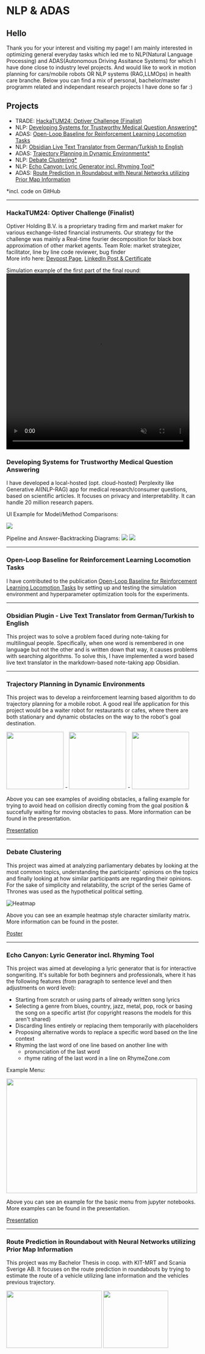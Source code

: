 # NLP & ADAS

## Hello

Thank you for your interest and visiting my page! 
I am mainly interested in optimizing general everyday tasks which led me to NLP(Natural Language Processing) and ADAS(Autonomous Driving Assitance Systems) for which I have done close to industry level projects. And would like to work in motion planning for cars/mobile robots OR NLP systems (RAG,LLMOps) in health care branche. Below you can find a mix of personal, bachelor/master programm related and independant research projects I have done so far :) 



## Projects

- TRADE: [HackaTUM24: Optiver Challenge (Finalist)](#hackatum24-optiver-challenge-finalist)
- NLP:   [Developing Systems for Trustworthy Medical Question Answering*](#developing-systems-for-trustworthy-medical-question-answering-ongoing)
- ADAS:  [Open-Loop Baseline for Reinforcement Learning Locomotion Tasks](#open-loop-baseline-for-reinforcement-learning-locomotion-tasks)
- NLP:   [Obsidian Live Text Translator from German/Turkish to English](#obsidian-plugin---live-text-translator-from-germanturkish-to-english)
- ADAS:  [Trajectory Planning in Dynamic Environments*](#trajectory-planning-in-dynamic-environments)
- NLP:   [Debate Clustering*](#debate-clustering)
- NLP:   [Echo Canyon: Lyric Generator incl. Rhyming Tool*](#echo-canyon-lyric-generator-incl-rhyming-tool)
- ADAS:  [Route Prediction in Roundabout with Neural Networks utilizing Prior Map Information](#route-prediction-in-roundabout-with-neural-networks-utilizing-prior-map-information)

*incl. code on GitHub

---


### HackaTUM24: Optiver Challenge (Finalist)
Optiver Holding B.V. is a proprietary trading firm and market maker for various exchange-listed financial instruments.
Our strategy for the challenge was mainly a Real-time fourier decomposition for black box approximation of other market agents.
Team Role: market strategizer, facilitator, line by line code reviewer, bug finder    
More info here: [Devpost Page](https://devpost.com/software/seismicspecialists?ref_content=my-projects-tab&ref_feature=my_projects), 
[LinkedIn Post & Certificate](https://www.linkedin.com/feed/update/urn:li:activity:7269360890720698371/)

Simulation example of the first part of the final round:
<video width="480" height="460" controls loop="" muted = "" autoplay="">
    <source src="https://tatlikazan-rv.github.io/assets/files/hackatum-optiver/trade-algo-sim.mp4">
</video>



### Developing Systems for Trustworthy Medical Question Answering

I have developed a local-hosted (opt. cloud-hosted) Perplexity like Generative AI(NLP-RAG) app for medical research/consumer questions, based on scientific articles. It focuses on privacy and interpretability. It can handle 20 million research papers.

UI Example for Model/Method Comparisons:

<img src="https://tatlikazan-rv.github.io/assets/files/tMQA/ScreenRecMT.gif">


Pipeline and Answer-Backtracking Diagrams:
<img src="https://tatlikazan-rv.github.io/assets/files/tMQA/pipeline.jpg">
<img src="https://tatlikazan-rv.github.io/assets/files/tMQA/answer_backtracking.png">


---




### Open-Loop Baseline for Reinforcement Learning Locomotion Tasks 

I have contributed to the publication [Open-Loop Baseline for Reinforcement Learning Locomotion Tasks](https://rlj.cs.umass.edu/2024/papers/RLJ_RLC_2024_18.pdf) by setting up and testing the simulation environment and hyperparameter optimization tools for the experiments.

---





### Obsidian Plugin - Live Text Translator from German/Turkish to English

This project was to solve a problem faced during note-taking for multilingual people. Specifically, when one word is remembered in one language but not the other and is written down that way, it causes problems with searching algorithms. To solve this, I have implemented a word based live text translator in the markdown-based note-taking app Obsidian.

---




### Trajectory Planning in Dynamic Environments

This project was to develop a reinforcement learning based algorithm to do trajectory planning for a mobile robot. A good real life application for this project would be a waiter robot for restaurants or cafes, where there are both stationary and dynamic obstacles on the way to the robot's goal destination.


<img src="https://tatlikazan-rv.github.io/assets/files/adlr/Gifs/plots/avoid_obs_sometimes/traj_check_2.gif" width=150 height=150> - <img src="https://tatlikazan-rv.github.io/assets/files/adlr/Gifs/plots/fails_to_avoid_if_headon_from_target_dir/traj_check_2.gif" width=150 height=150> - <img src="https://tatlikazan-rv.github.io/assets/files/adlr/Gifs/plots/waiting/traj_check_2.gif" width=150 height=150> 

Above you can see examples of avoiding obstacles, a failing example for trying to avoid head on collision directly coming from the goal position & succefully waiting for moving obstacles to pass. More information can be found in the presentation.

[Presentation](https://tatlikazan-rv.github.io/assets/files/adlr/ADLR_Github.pdf)

---





### Debate Clustering

This project was aimed at analyzing parliamentary debates by looking at the most common topics, understanding the participants' opinions on the topics and finally looking at how similar participants are regarding their opinions. For the sake of simplicity and relatability, the script of the series Game of Thrones was used as the hypothetical political setting.  

![Heatmap](https://tatlikazan-rv.github.io/assets/files/debate-clustering/overall_heatmap.png)

Above you can see an example heatmap style character similarity matrix. More information can be found in the poster.

[Poster](https://tatlikazan-rv.github.io/assets/files/debate-clustering/Argument-Clustering-in-Debate-Format-Game-of-Thrones.pdf)

---





### Echo Canyon: Lyric Generator incl. Rhyming Tool 

This project was aimed at developing a lyric generator that is for interactive songwriting. It's suitable for both beginners and professionals, where it has the following features (from paragraph to sentence level and then adjustments on word level):

- Starting from scratch or using parts of already written song lyrics
- Selecting a genre from blues, country, jazz, metal, pop, rock or basing the song on a specific artist (for copyright reasons the models for this aren't shared)
- Discarding lines entirely or replacing them temporarily with placeholders 
- Proposing alternative words to replace a specific word based on the line context
- Rhyming the last word of one line based on another line with 
    - pronunciation of the last word 
    - rhyme rating of the last word in a line on RhymeZone.com

Example Menu:

<img src="https://tatlikazan-rv.github.io/assets/files/echo-canyon/menu.png" width=500 height=300>

Above you can see an example for the basic menu from jupyter notebooks. More examples can be found in the presentation.

[Presentation](https://tatlikazan-rv.github.io/assets/files/echo-canyon/Echo-Canyon-Feature-Examples.pdf)

---





### Route Prediction in Roundabout with Neural Networks utilizing Prior Map Information

This project was my Bachelor Thesis in coop. with KIT-MRT and Scania Sverige AB. It focuses on the route prediction in roundabouts by trying to estimate the route of a vehicle utilizing lane information and the vehicles previous trajectory. 

<img src="https://tatlikazan-rv.github.io/assets/files/route-prediction/map.png" width=250 height=150>
<img src="https://tatlikazan-rv.github.io/assets/files/route-prediction/prediction.png" width=170 height=150>
